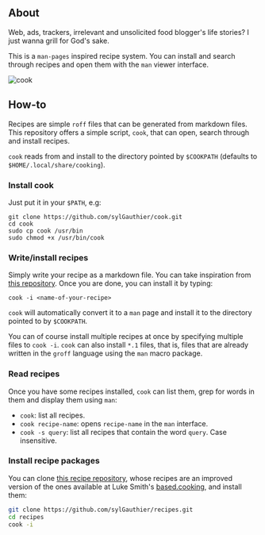 ## About

Web, ads, trackers, irrelevant and unsolicited food blogger's life stories? I
just wanna grill for God's sake.

This is a `man-pages` inspired recipe system. You can install and search through
recipes and open them with the `man` viewer interface.

![cook](https://user-images.githubusercontent.com/28098392/111773254-0ca4d100-8902-11eb-85a0-0855662690df.gif)

## How-to

Recipes are simple `roff` files that can be generated from markdown files. This
repository offers a simple script, `cook`, that can open, search through and
install recipes.

`cook` reads from and install to the directory pointed by `$COOKPATH` (defaults
to `$HOME/.local/share/cooking`).

### Install cook

Just put it in your `$PATH`, e.g:

```
git clone https://github.com/sylGauthier/cook.git
cd cook
sudo cp cook /usr/bin
sudo chmod +x /usr/bin/cook
```

### Write/install recipes

Simply write your recipe as a markdown file. You can take inspiration from
[this repository](https://github.com/sylGauthier/recipes). Once you are done,
you can install it by typing:

```
cook -i <name-of-your-recipe>
```

`cook` will automatically convert it to a `man` page and install it to the
directory pointed to by `$COOKPATH`.

You can of course install multiple recipes at once by specifying multiple files
to `cook -i`. `cook` can also install `*.1` files, that is, files that are
already written in the `groff` language using the `man` macro package.

### Read recipes

Once you have some recipes installed, `cook` can list them, grep for words in
them and display them using `man`:

- `cook`: list all recipes.
- `cook recipe-name`: opens `recipe-name` in the `man` interface.
- `cook -s query`: list all recipes that contain the word `query`. Case
  insensitive.

### Install recipe packages

You can clone [this recipe repository](https://github.com/sylGauthier/recipes),
whose recipes are an improved version of the ones available at Luke Smith's
[based.cooking](https://based.cooking), and install them:

```bash
git clone https://github.com/sylGauthier/recipes.git
cd recipes
cook -i
```
